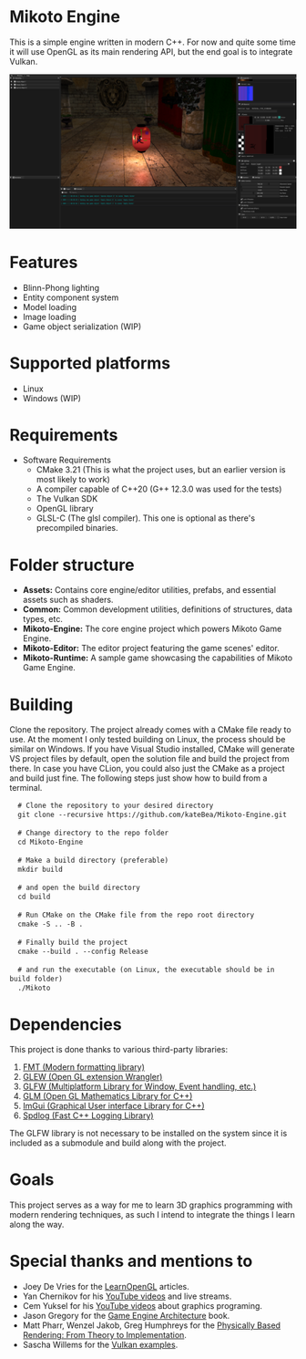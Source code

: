 # Mikoto Engine
This is a simple engine written in modern C++. For now and quite some time 
it will use OpenGL as its main rendering API, but the end goal is to integrate Vulkan.

![Mikoto Engine](Assets/image/img14.png)

# Features
- Blinn-Phong lighting
- Entity component system
- Model loading
- Image loading
- Game object serialization (WIP)

# Supported platforms

- Linux
- Windows (WIP)

# Requirements
- Software Requirements
  - CMake 3.21 (This is what the project uses, but an earlier version is most likely to work)
  - A compiler capable of C++20 (G++ 12.3.0 was used for the tests)
  - The Vulkan SDK
  - OpenGL library
  - GLSL-C (The glsl compiler). This one is optional as there's precompiled binaries.


# Folder structure
- <b>Assets:</b> Contains core engine/editor utilities, prefabs, and essential assets such as shaders.
- <b>Common:</b> Common development utilities, definitions of structures, data types, etc.
- <b>Mikoto-Engine:</b> The core engine project which powers Mikoto Game Engine.
- <b>Mikoto-Editor:</b> The editor project featuring the game scenes' editor.
- <b>Mikoto-Runtime:</b> A sample game showcasing the capabilities of Mikoto Game Engine.

# Building

Clone the repository. The project already comes with a CMake file ready to use. At the moment I only tested building on 
Linux, the process should be similar on Windows. If you have Visual Studio installed, CMake will generate VS project 
files by default, open the solution file and build the project from there. In case you have CLion, you could also just 
the CMake as a project and build just fine. The following steps just show how to build from a terminal.

```shell
  # Clone the repository to your desired directory
  git clone --recursive https://github.com/kateBea/Mikoto-Engine.git
  
  # Change directory to the repo folder
  cd Mikoto-Engine
  
  # Make a build directory (preferable)
  mkdir build 
  
  # and open the build directory
  cd build
  
  # Run CMake on the CMake file from the repo root directory
  cmake -S .. -B .
  
  # Finally build the project
  cmake --build . --config Release
  
  # and run the executable (on Linux, the executable should be in build folder)
  ./Mikoto
```

# Dependencies
This project is done thanks to various third-party libraries:

1. [FMT (Modern formatting library)](https://github.com/fmtlib/fmt)
2. [GLEW (Open GL extension Wrangler)](https://glew.sourceforge.net/)
3. [GLFW (Multiplatform Library for Window, Event handling, etc.)](https://github.com/glfw/glfw)
4. [GLM (Open GL Mathematics Library for C++)](https://github.com/g-truc/glm)
5. [ImGui (Graphical User interface Library for C++)](https://github.com/ocornut/imgui)
6. [Spdlog (Fast C++ Logging Library)](https://github.com/gabime/spdlog)

The GLFW library is not necessary to be installed on the system since it 
is included as a submodule and build along with the project.

# Goals

This project serves as a way for me to learn 3D graphics programming with modern rendering techniques, as such I intend 
to integrate the things I learn along the way.

# Special thanks and mentions to
  - Joey De Vries for the [LearnOpenGL](https://learnopengl.com/) articles. 
  - Yan Chernikov for his [YouTube videos](https://www.youtube.com/@TheCherno) and live streams.
  - Cem Yuksel for his [YouTube videos](https://www.youtube.com/@cem_yuksel/videos) about graphics programing.
  - Jason Gregory for the [Game Engine Architecture](https://www.gameenginebook.com/) book.
  - Matt Pharr, Wenzel Jakob, Greg Humphreys for the [Physically Based Rendering: From Theory to Implementation](https://www.pbr-book.org/).
  - Sascha Willems for the [Vulkan examples](https://github.com/SaschaWillems/Vulkan).
